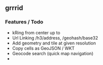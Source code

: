 ## grrrid

### Features / Todo

* kRing from center up to <N>
* Url Linking /h3/address, /geohash/base32
* Add geometry and tile at given resolution
* Copy cells as GeoJSON / WKT
* Geocode search (quick map navigation)
* 
